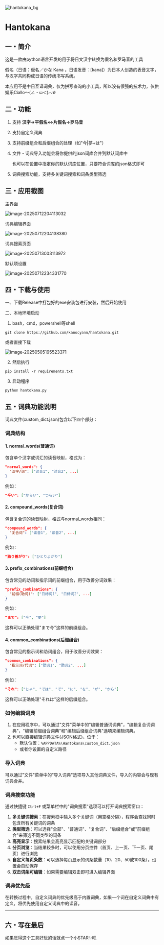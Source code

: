 ![hantokana_bg](https://cdn.jsdelivr.net/gh/kanocyann/PicGo@master/202507122039932.png)

# Hantokana

## 一・简介

这是一款由python语言开发的用于将日文汉字转换为假名和罗马音的工具

假名（日语：仮名／かな Kana ，日语发音：[kana]）为日本人创造的表音文字，与汉字共同构成日语的传统书写系统。

本应用不是中日互译词典，仅为拼写查询的小工具，所以没有很强的技术力，仅供娱乐Ciallo～(∠・ω＜)⌒☆

## 二・功能

1. 支持 **汉字->平假名<->片假名->罗马音**

2. 支持自定义词典

3. 支持前缀组合和后缀组合的处理（如"今|夢+は"）

4. 文件 - 词典导入功能会将你提供的json词库合并到默认词库中

   也可以在设置中指定你的默认词库位置，只要符合词库的json格式即可

5. 词典搜索功能，支持多关键词搜索和词条类型筛选

## 三・应用截图

主界面

![image-20250712204113032](https://cdn.jsdelivr.net/gh/kanocyann/PicGo@master/202507122041098.png)

词典编辑界面

![image-20250712204138380](https://cdn.jsdelivr.net/gh/kanocyann/PicGo@master/202507122041506.png)

词典搜索页面

![image-20250713003113972](https://cdn.jsdelivr.net/gh/kanocyann/PicGo@master/202507130031040.png)

默认项设置

![image-20250712234331770](https://cdn.jsdelivr.net/gh/kanocyann/PicGo@master/202507122343838.png)

## 四・下载与使用

一、下载Release中打包好的exe安装包进行安装，然后开始使用

二、本地环境启动

1. bash，cmd，powershell等shell

```shell
git clone https://github.com/kanocyann/hantokana.git
```

或者直接下载

![image-20250505195523371](https://cdn.jsdelivr.net/gh/kanocyann/PicGo@master/20250505195523425.png)

2. 然后执行

```shell
pip install -r requirements.txt
```

3. 启动程序

```shell
python hantokana.py
```

## 五・词典功能说明

词典文件(custom_dict.json)包含以下四个部分：

### 词典结构

#### 1. normal_words(普通词)

包含单个汉字或词汇的读音映射，格式为：

```json
"normal_words": {
  "汉字/词": ["读音1", "读音2", ...]
}
```

例如：

```json
"辛い": ["からい", "つらい"]
```

#### 2. compound_words(复合词)

包含复合词的读音映射，格式与normal_words相同：

```json
"compound_words": {
  "复合词": ["读音1", "读音2", ...]
}
```

例如：

```json
"独り善がり": ["ひとりよがり"]
```

#### 3. prefix_combinations(前缀组合)

包含常见的助词和指示词的前缀组合，用于改善分词效果：

```json
"prefix_combinations": {
  "前缀(助词)": ["目标词1", "目标词2", ...]
}
```

例如：

```json
"まで": ["今", "夢"]
```

这样可以正确处理"まで今"这样的前缀组合。

#### 4. common_combinations(后缀组合)

包含常见的指示词和助词组合，用于改善分词效果：

```json
"common_combinations": {
  "指示词/代词": ["助词1", "助词2", ...]
}
```

例如：

```json
"それ": ["じゃ", "では", "で", "に", "を", "が", "から"]
```

这样可以正确处理"それは"这样的后缀组合。

### 如何编辑词典

1. 在应用程序中，可以通过"文件"菜单中的"编辑普通词词典"，"编辑复合词词典"，"编辑前缀组合词典"和"编辑后缀组合词典"选项来编辑词典。
2. 也可以直接编辑词典文件(JSON格式)，位于：
   - 默认位置：`%APPDATA%\Hantokana\custom_dict.json`
   - 或者你设置的自定义路径

### 导入词典

可以通过"文件"菜单中的"导入词典"选项导入其他词典文件，导入的内容会与现有词典合并。

### 词典搜索功能

通过快捷键 `Ctrl+F` 或菜单栏中的"词典搜索"选项可以打开词典搜索窗口：

1. **多关键词搜索**：在搜索框中输入多个关键词（用空格分隔），程序会查找同时包含所有关键词的词条
2. **类型筛选**：可以选择"全部"、"普通词"、"复合词"、"后缀组合"或"前缀组合"来筛选不同类型的词条
3. **高亮显示**：搜索结果会高亮显示匹配的关键词部分
4. **分页浏览**：当结果较多时，可以使用分页控件（首页、上一页、下一页、尾页）进行浏览
5. **自定义每页条数**：可以选择每页显示的词条数量（10、20、50或100条），设置会自动保存
6. **双击词条可编辑**：如果需要编辑双击即可进入编辑界面

### 词典优先级

在转换过程中，自定义词典的优先级高于内置词典，如果一个词在自定义词典中有定义，将优先使用自定义词典中的读音。 

------

## 六・写在最后

如果觉得这个工具好玩的话就点一个小STAR✨吧

